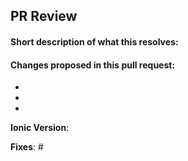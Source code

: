 ## PR Review

#### Short description of what this resolves:


#### Changes proposed in this pull request:

-
-
-

**Ionic Version**:

**Fixes**: #
